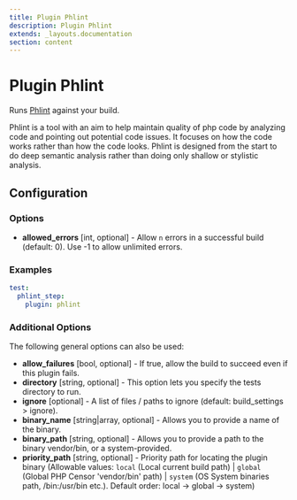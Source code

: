 ```yaml
---
title: Plugin Phlint
description: Plugin Phlint
extends: _layouts.documentation
section: content
---
```


Plugin Phlint
=============

Runs [Phlint](https://gitlab.com/phlint/phlint) against your build.

Phlint is a tool with an aim to help maintain quality of php code by analyzing code and pointing out potential code
issues. It focuses on how the code works rather than how the code looks. Phlint is designed from the start to do
deep semantic analysis rather than doing only shallow or stylistic analysis.

Configuration
-------------

### Options

* **allowed_errors** [int, optional] - Allow `n` errors in a successful build (default: 0). 
  Use -1 to allow unlimited errors.
  
### Examples

```yml
test:
  phlint_step:
    plugin: phlint
```

### Additional Options

The following general options can also be used: 

* **allow_failures** [bool, optional] - If true, allow the build to succeed even if this plugin fails.
* **directory** [string, optional] - This option lets you specify the tests directory to run.
* **ignore** [optional] - A list of files / paths to ignore (default: build_settings > ignore).
* **binary_name** [string|array, optional] - Allows you to provide a name of the binary.
* **binary_path** [string, optional] - Allows you to provide a path to the binary vendor/bin, or a system-provided.
* **priority_path** [string, optional] - Priority path for locating the plugin binary (Allowable values: 
  `local` (Local current build path) | 
  `global` (Global PHP Censor 'vendor/bin' path) |
  `system` (OS System binaries path, /bin:/usr/bin etc.). 
  Default order: local -> global -> system)
